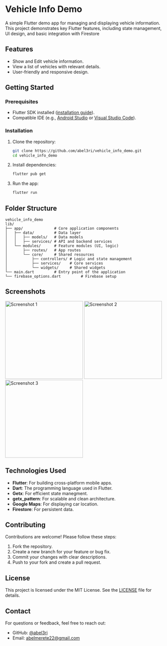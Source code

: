 # Vehicle Info Demo

A simple Flutter demo app for managing and displaying vehicle information. This project demonstrates key Flutter features, including state management, UI design, and basic integration with Firestore

## Features

- Show and Edit vehicle information.
- View a list of vehicles with relevant details.
- User-friendly and responsive design.

## Getting Started

### Prerequisites

- Flutter SDK installed ([installation guide](https://docs.flutter.dev/get-started/install)).
- Compatible IDE (e.g., [Android Studio](https://developer.android.com/studio) or [Visual Studio Code](https://code.visualstudio.com/)).

### Installation

1. Clone the repository:
   ```bash
   git clone https://github.com/abel3ri/vehicle_info_demo.git
   cd vehicle_info_demo
   ```

2. Install dependencies:
   ```bash
   flutter pub get
   ```

3. Run the app:
   ```bash
   flutter run
   ```

## Folder Structure

```
vehicle_info_demo
lib/
├── app/              # Core application components
│   ├── data/         # Data layer
│   │   ├── models/   # Data models
│   │   ├── services/ # API and backend services
│   └── modules/      # Feature modules (UI, logic)
│       ├── routes/   # App routes
│       └── core/     # Shared resources
│           ├── controllers/ # Logic and state management
│           ├── services/    # Core services
│           └── widgets/     # Shared widgets
└── main.dart         # Entry point of the application
└── firebase_options.dart         # Firebase setup
```

## Screenshots

<img src="https://github.com/user-attachments/assets/cd47f293-4e7a-4af5-bf00-744df037d84b" alt="Screenshot 1" width="250">
<img src="https://github.com/user-attachments/assets/12c8ae68-058b-4827-8a89-cec0d652a97a" alt="Screenshot 2" width="250">
<img src="https://github.com/user-attachments/assets/cf533601-bb25-4aee-8827-a2043e2251c1" alt="Screenshot 3" width="250">

## Technologies Used

- **Flutter**: For building cross-platform mobile apps.
- **Dart**: The programming language used in Flutter.
- **Getx**: For efficient state manegment.
- **getx_pattern**: For scalable and clean architecture.
- **Google Maps**: For displaying car location.
- **Firestore**: For persistent data.

## Contributing

Contributions are welcome! Please follow these steps:

1. Fork the repository.
2. Create a new branch for your feature or bug fix.
3. Commit your changes with clear descriptions.
4. Push to your fork and create a pull request.

## License

This project is licensed under the MIT License. See the [LICENSE](LICENSE) file for details.

## Contact

For questions or feedback, feel free to reach out:

- GitHub: [@abel3ri](https://github.com/abel3ri)
- Email: [abelmerete22@gmail.com](mailto:abelmerete22@gmail.com)
